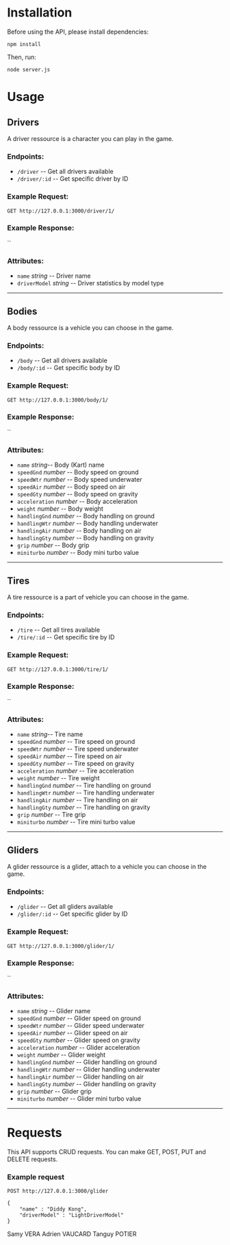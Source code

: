 # Installation

Before using the API, please install dependencies:

`npm install`

Then, run:

`node server.js`

# Usage

## Drivers

A driver ressource is a character you can play in the game.

### Endpoints:

  * `/driver` -- Get all drivers available
  * `/driver/:id` -- Get specific driver by ID


### Example Request:

`GET http://127.0.0.1:3000/driver/1/`


### Example Response:

``


### Attributes:

  * `name` _string_ -- Driver name
  * `driverModel` _string_ -- Driver statistics by model type

**********************


## Bodies

A body ressource is a vehicle you can choose in the game.

### Endpoints:

  * `/body` -- Get all drivers available
  * `/body/:id` -- Get specific body by ID


### Example Request:

`GET http://127.0.0.1:3000/body/1/`


### Example Response:

``


### Attributes:

  * `name` _string_-- Body (Kart) name
  * `speedGnd` _number_ -- Body speed on ground
  * `speedWtr` _number_ -- Body speed underwater
  * `speedAir` _number_ -- Body speed on air
  * `speedGty` _number_ -- Body speed on gravity
  * `acceleration` _number_ -- Body acceleration
  * `weight` _number_ -- Body weight
  * `handlingGnd` _number_ -- Body handling on ground
  * `handlingWtr` _number_ -- Body handling underwater
  * `handlingAir` _number_ -- Body handling on air
  * `handlingGty` _number_ -- Body handling on gravity
  * `grip` _number_ -- Body grip
  * `miniturbo` _number_ -- Body mini turbo value

**********************


## Tires

A tire ressource is a part of vehicle you can choose in the game.

### Endpoints:

  * `/tire` -- Get all tires available
  * `/tire/:id` -- Get specific tire by ID


### Example Request:

`GET http://127.0.0.1:3000/tire/1/`


### Example Response:

``


### Attributes:

  * `name` _string_-- Tire name
  * `speedGnd` _number_ -- Tire speed on ground
  * `speedWtr` _number_ -- Tire speed underwater
  * `speedAir` _number_ -- Tire speed on air
  * `speedGty` _number_ -- Tire speed on gravity
  * `acceleration` _number_ -- Tire acceleration
  * `weight` _number_ -- Tire weight
  * `handlingGnd` _number_ -- Tire handling on ground
  * `handlingWtr` _number_ -- Tire handling underwater
  * `handlingAir` _number_ -- Tire handling on air
  * `handlingGty` _number_ -- Tire handling on gravity
  * `grip` _number_ -- Tire grip
  * `miniturbo` _number_ -- Tire mini turbo value

**********************


## Gliders

A glider ressource is a glider, attach to a vehicle you can choose in the game.

### Endpoints:

  * `/glider` -- Get all gliders available
  * `/glider/:id` -- Get specific glider by ID


### Example Request:

`GET http://127.0.0.1:3000/glider/1/`


### Example Response:

``


### Attributes:

  * `name` _string_ -- Glider name
  * `speedGnd` _number_ -- Glider speed on ground
  * `speedWtr` _number_ -- Glider speed underwater
  * `speedAir` _number_ -- Glider speed on air
  * `speedGty` _number_ -- Glider speed on gravity
  * `acceleration` _number_ -- Glider acceleration
  * `weight` _number_ -- Glider weight
  * `handlingGnd` _number_ -- Glider handling on ground
  * `handlingWtr` _number_ -- Glider handling underwater
  * `handlingAir` _number_ -- Glider handling on air
  * `handlingGty` _number_ -- Glider handling on gravity
  * `grip` _number_ -- Glider grip
  * `miniturbo` _number_ -- Glider mini turbo value

************

# Requests

This API supports CRUD requests. You can make GET, POST, PUT and DELETE requests.

### Example request

`POST http://127.0.0.1:3000/glider`

```
{
    "name" : "Diddy Kong",
    "driverModel" : "LightDriverModel"
}
```














Samy VERA
Adrien VAUCARD
Tanguy POTIER

